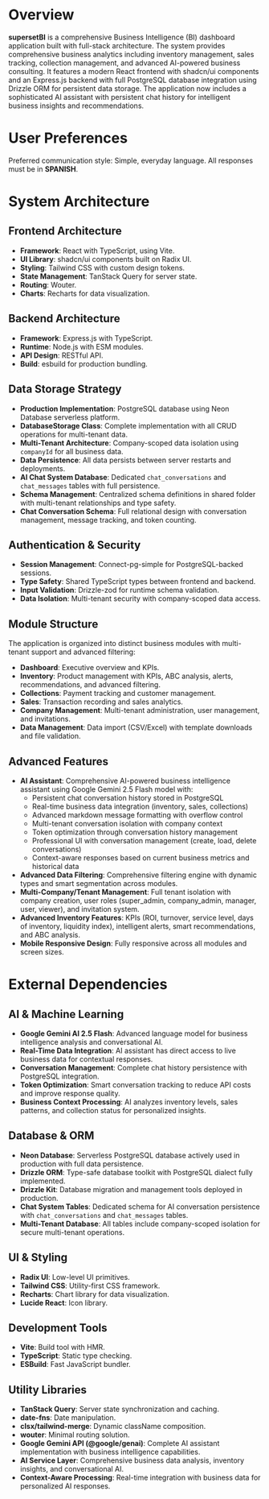 # Overview

**supersetBI** is a comprehensive Business Intelligence (BI) dashboard application built with full-stack architecture. The system provides comprehensive business analytics including inventory management, sales tracking, collection management, and advanced AI-powered business consulting. It features a modern React frontend with shadcn/ui components and an Express.js backend with full PostgreSQL database integration using Drizzle ORM for persistent data storage. The application now includes a sophisticated AI assistant with persistent chat history for intelligent business insights and recommendations.

# User Preferences
Preferred communication style: Simple, everyday language.
All responses must be in **SPANISH**.

# System Architecture

## Frontend Architecture
- **Framework**: React with TypeScript, using Vite.
- **UI Library**: shadcn/ui components built on Radix UI.
- **Styling**: Tailwind CSS with custom design tokens.
- **State Management**: TanStack Query for server state.
- **Routing**: Wouter.
- **Charts**: Recharts for data visualization.

## Backend Architecture
- **Framework**: Express.js with TypeScript.
- **Runtime**: Node.js with ESM modules.
- **API Design**: RESTful API.
- **Build**: esbuild for production bundling.

## Data Storage Strategy
- **Production Implementation**: PostgreSQL database using Neon Database serverless platform.
- **DatabaseStorage Class**: Complete implementation with all CRUD operations for multi-tenant data.
- **Multi-Tenant Architecture**: Company-scoped data isolation using `companyId` for all business data.
- **Data Persistence**: All data persists between server restarts and deployments.
- **AI Chat System Database**: Dedicated `chat_conversations` and `chat_messages` tables with full persistence.
- **Schema Management**: Centralized schema definitions in shared folder with multi-tenant relationships and type safety.
- **Chat Conversation Schema**: Full relational design with conversation management, message tracking, and token counting.

## Authentication & Security
- **Session Management**: Connect-pg-simple for PostgreSQL-backed sessions.
- **Type Safety**: Shared TypeScript types between frontend and backend.
- **Input Validation**: Drizzle-zod for runtime schema validation.
- **Data Isolation**: Multi-tenant security with company-scoped data access.

## Module Structure
The application is organized into distinct business modules with multi-tenant support and advanced filtering:
- **Dashboard**: Executive overview and KPIs.
- **Inventory**: Product management with KPIs, ABC analysis, alerts, recommendations, and advanced filtering.
- **Collections**: Payment tracking and customer management.
- **Sales**: Transaction recording and sales analytics.
- **Company Management**: Multi-tenant administration, user management, and invitations.
- **Data Management**: Data import (CSV/Excel) with template downloads and file validation.

## Advanced Features
- **AI Assistant**: Comprehensive AI-powered business intelligence assistant using Google Gemini 2.5 Flash model with:
  - Persistent chat conversation history stored in PostgreSQL
  - Real-time business data integration (inventory, sales, collections)
  - Advanced markdown message formatting with overflow control
  - Multi-tenant conversation isolation with company context
  - Token optimization through conversation history management
  - Professional UI with conversation management (create, load, delete conversations)
  - Context-aware responses based on current business metrics and historical data
- **Advanced Data Filtering**: Comprehensive filtering engine with dynamic types and smart segmentation across modules.
- **Multi-Company/Tenant Management**: Full tenant isolation with company creation, user roles (super_admin, company_admin, manager, user, viewer), and invitation system.
- **Advanced Inventory Features**: KPIs (ROI, turnover, service level, days of inventory, liquidity index), intelligent alerts, smart recommendations, and ABC analysis.
- **Mobile Responsive Design**: Fully responsive across all modules and screen sizes.

# External Dependencies

## AI & Machine Learning
- **Google Gemini AI 2.5 Flash**: Advanced language model for business intelligence analysis and conversational AI.
- **Real-Time Data Integration**: AI assistant has direct access to live business data for contextual responses.
- **Conversation Management**: Complete chat history persistence with PostgreSQL integration.
- **Token Optimization**: Smart conversation tracking to reduce API costs and improve response quality.
- **Business Context Processing**: AI analyzes inventory levels, sales patterns, and collection status for personalized insights.

## Database & ORM
- **Neon Database**: Serverless PostgreSQL database actively used in production with full data persistence.
- **Drizzle ORM**: Type-safe database toolkit with PostgreSQL dialect fully implemented.
- **Drizzle Kit**: Database migration and management tools deployed in production.
- **Chat System Tables**: Dedicated schema for AI conversation persistence with `chat_conversations` and `chat_messages` tables.
- **Multi-Tenant Database**: All tables include company-scoped isolation for secure multi-tenant operations.

## UI & Styling
- **Radix UI**: Low-level UI primitives.
- **Tailwind CSS**: Utility-first CSS framework.
- **Recharts**: Chart library for data visualization.
- **Lucide React**: Icon library.

## Development Tools
- **Vite**: Build tool with HMR.
- **TypeScript**: Static type checking.
- **ESBuild**: Fast JavaScript bundler.

## Utility Libraries
- **TanStack Query**: Server state synchronization and caching.
- **date-fns**: Date manipulation.
- **clsx/tailwind-merge**: Dynamic className composition.
- **wouter**: Minimal routing solution.
- **Google Gemini API (@google/genai)**: Complete AI assistant implementation with business intelligence capabilities.
- **AI Service Layer**: Comprehensive business data analysis, inventory insights, and conversational AI.
- **Context-Aware Processing**: Real-time integration with business data for personalized AI responses.